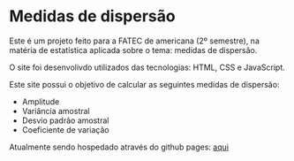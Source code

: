 # Medidas de dispersão

Este é um projeto feito para a FATEC de americana (2º semestre), na matéria de estatística aplicada sobre o tema: medidas de dispersão.

O site foi desenvolivdo utilizados das tecnologias: HTML, CSS e JavaScript.

Este site possui o objetivo de calcular as seguintes medidas de dispersão: 
  - Amplitude
  - Variância amostral
  - Desvio padrão amostral
  - Coeficiente de variação
 

 Atualmente sendo hospedado através do github pages: [aqui](https://leobez.github.io/medidas-dispersao/)
 

 

